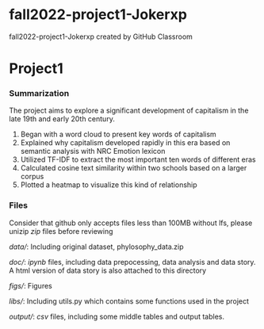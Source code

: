 # fall2022-project1-Jokerxp
fall2022-project1-Jokerxp created by GitHub Classroom
# Project1 

### Summarization

The project aims to explore a significant development of capitalism in the late 19th and early 20th century.

1. Began with a word cloud to present key words of capitalism
2. Explained why capitalism developed rapidly in this era based on semantic analysis with NRC Emotion lexicon
3. Utilized TF-IDF to extract the most important ten words of different eras
4. Calculated cosine text similarity within two schools based on a larger corpus
5. Plotted a heatmap to visualize this kind of relationship


### Files
Consider that github only accepts files less than 100MB without lfs, please unizip *zip* files before reviewing

*data/*: Including original dataset, phylosophy_data.zip

*doc/*: *ipynb* files, including data prepocessing, data analysis and data story. A html version of data story is also attached to this directory

*figs/*: Figures

*libs/*: Including utils.py which contains some functions used in the project

*output/*: *csv* files, including some middle tables and output tables.
